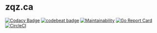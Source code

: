 # zqz.ca
[![Codacy Badge](https://api.codacy.com/project/badge/Grade/ff2f2665c8864a0aa3b7334088eef646)](https://www.codacy.com/app/fish/upl?utm_source=github.com&amp;utm_medium=referral&amp;utm_content=zqz/upl&amp;utm_campaign=Badge_Grade)
[![codebeat badge](https://codebeat.co/badges/c2cc652d-7230-4eea-a642-976064865d2d)](https://codebeat.co/projects/github-com-zqz-upl-master)
[![Maintainability](https://api.codeclimate.com/v1/badges/74bcc076dbf4d07c141d/maintainability)](https://codeclimate.com/github/zqz/upl/maintainability)
[![Go Report Card](https://goreportcard.com/badge/github.com/zqz/upl)](https://goreportcard.com/report/github.com/zqz/upl)
[![CircleCI](https://circleci.com/gh/zqz/upl.svg?style=svg)](https://circleci.com/gh/zqz/upl)
